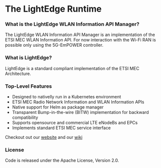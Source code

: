 The LightEdge Runtime
============================================

### What is the LightEdge WLAN Information API Manager?

The LightEdge WLAN Information API Manager is an implementation of the ETSI MEC WLAN Information API. For now interaction with the Wi-Fi RAN is possible only using the 5G-EmPOWER controller.

### What is LightEdge?
LightEdge is a standard compliant implementation of the ETSI MEC Architecture.

### Top-Level Features
* Designed to nativelly run in a Kubernetes environment
* ETSI MEC Radio Network Information and WLAN Information APIs
* Native support for Helm as package manager
* Transparent Bump-in-the-wire (BITW) implementation for backward compatibility
* Supports opensource and commercial LTE eNodeBs and EPCs
* Implements standard ETSI MEC service interface

Checkout out our [website](http://lightedge.io/) and our [wiki](https://github.com/lightedge/lightedge.github.io/wiki)

### License
Code is released under the Apache License, Version 2.0.
